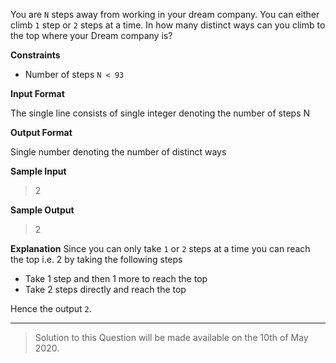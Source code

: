 You are `N` steps away from working in your dream company. You can either climb `1` step or `2` steps at a time. In how many distinct ways can you climb to the top where your Dream company is?

**Constraints**

 - Number of steps `N < 93`

**Input Format**

The single line consists of single integer denoting the number of steps N

**Output Format**

Single number denoting the number of distinct ways

**Sample Input**

> 2

**Sample Output**

> 2

**Explanation**
Since you can only take `1` or `2` steps at a time you can reach the top i.e. 2 by taking the following steps
 - Take 1 step and then 1 more to reach the top
 - Take 2 steps directly and reach the top 

Hence the output `2`.

---

> Solution to this Question will be made available on the 10th of May 2020.
